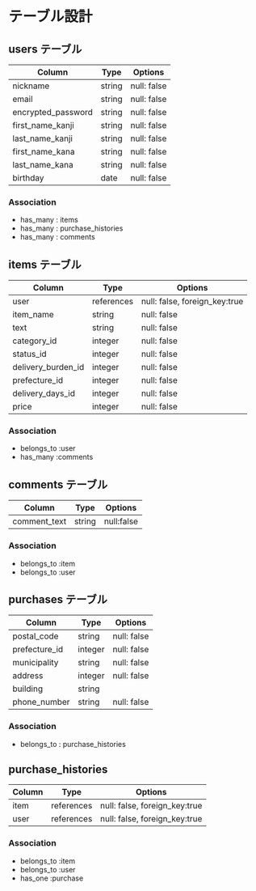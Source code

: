 # テーブル設計

## users テーブル

| Column             | Type   | Options     |
| ------------------ | ------ | ----------- |
| nickname           | string | null: false |
| email              | string | null: false |
| encrypted_password | string | null: false |
| first_name_kanji   | string | null: false |
| last_name_kanji    | string | null: false |
| first_name_kana    | string | null: false |
| last_name_kana     | string | null: false |
| birthday           | date   | null: false |

### Association

- has_many : items
- has_many : purchase_histories
- has_many : comments 

## items テーブル

| Column             | Type       | Options     |
| ------------------ | ---------- | ----------- |
| user               | references | null: false, foreign_key:true |
| item_name          | string     | null: false |
| text               | string     | null: false |
| category_id        | integer    | null: false |
| status_id          | integer    | null: false |
| delivery_burden_id | integer    | null: false |
| prefecture_id      | integer    | null: false |
| delivery_days_id   | integer    | null: false |
| price              | integer    | null: false |

### Association
- belongs_to :user 
- has_many :comments


## comments テーブル

| Column       | Type   | Options    |
| ------------ | ------ | ---------- |
| comment_text | string | null:false |

### Association

- belongs_to :item
- belongs_to :user

## purchases テーブル

| Column        | Type    | Options    |
| ------------- | ------- | ---------- |
| postal_code   | string  | null: false|
| prefecture_id | integer | null: false|
| municipality  | string  | null: false|
| address       | integer | null: false|
| building      | string  | 
| phone_number  | string  | null: false|

### Association

- belongs_to : purchase_histories

## purchase_histories

| Column | Type    | Options    |
| ------ | ------- | ---------- |
| item   | references | null: false, foreign_key:true |
| user   | references | null: false, foreign_key:true |

### Association

- belongs_to :item
- belongs_to :user
- has_one :purchase